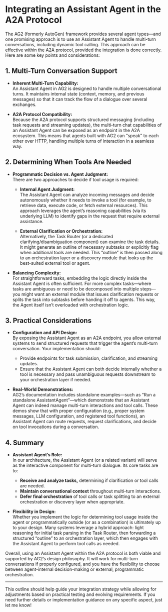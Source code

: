 # Integrating an Assistant Agent in the A2A Protocol

The AG2 (formerly AutoGen) framework provides several agent types—and one promising approach is to use an Assistant Agent to handle multi-turn conversations, including dynamic tool calling. This approach can be effective within the A2A protocol, provided the integration is done correctly. Here are some key points and considerations:

## 1. Multi-Turn Conversation Support

- **Inherent Multi-Turn Capability:**  
  An Assistant Agent in AG2 is designed to handle multiple conversational turns. It maintains internal state (context, memory, and previous messages) so that it can track the flow of a dialogue over several exchanges.

- **A2A Protocol Compatibility:**  
  Because the A2A protocol supports structured messaging (including task requests and streaming updates), the multi-turn chat capabilities of an Assistant Agent can be exposed as an endpoint in the A2A ecosystem. This means that agents built with AG2 can “speak” to each other over HTTP, handling multiple turns of interaction in a seamless way.

## 2. Determining When Tools Are Needed

- **Programmatic Decision vs. Agent Judgment:**  
  There are two approaches to decide if tool usage is required:
  
  - **Internal Agent Judgment:**  
    The Assistant Agent can analyze incoming messages and decide autonomously whether it needs to invoke a tool (for example, to retrieve data, execute code, or fetch external resources). This approach leverages the agent’s reasoning capabilities (via its underlying LLM) to identify gaps in the request that require external assistance.
  
  - **External Clarification or Orchestration:**  
    Alternatively, the Task Router (or a dedicated clarifying/disambiguation component) can examine the task details. It might generate an outline of necessary subtasks or explicitly flag when additional tools are needed. This “outline” is then passed along to an orchestration layer or a discovery module that looks up the best-suited external tool or agent.

- **Balancing Complexity:**  
  For straightforward tasks, embedding the logic directly inside the Assistant Agent is often sufficient. For more complex tasks—where tasks are ambiguous or need to be decomposed into multiple steps—you might want an external module that issues clarification requests or splits the task into subtasks before handing it off to agents. This way, the Agent itself isn’t overloaded with orchestration logic.

## 3. Practical Considerations

- **Configuration and API Design:**  
  By exposing the Assistant Agent as an A2A endpoint, you allow external systems to send structured requests that trigger the agent’s multi-turn conversation. Your implementation should:
  
  - Provide endpoints for task submission, clarification, and streaming updates.
  - Ensure that the Assistant Agent can both decide internally whether a tool is necessary and pass unambiguous requests downstream to your orchestration layer if needed.
  
- **Real-World Demonstrations:**  
  AG2’s documentation includes standalone examples—such as “Run a standalone AssistantAgent”—which demonstrate that an Assistant Agent can indeed manage multi-turn interactions and tool calls. These demos show that with proper configuration (e.g., proper system messages, LLM configuration, and registered tool functions), an Assistant Agent can route requests, request clarifications, and decide on tool invocations during a conversation.

## 4. Summary

- **Assistant Agent’s Role:**  
  In our architecture, the Assistant Agent (or a related variant) will serve as the interactive component for multi-turn dialogue. Its core tasks are to:
  
  - **Receive and analyze tasks,** determining if clarification or tool calls are needed.
  - **Maintain conversational context** throughout multi-turn interactions.
  - **Defer final orchestration** of tool calls or task splitting to an external orchestration or discovery layer when appropriate.
  
- **Flexibility in Design:**  
  Whether you implement the logic for determining tool usage inside the agent or programmatically outside (or as a combination) is ultimately up to your design. Many systems leverage a hybrid approach: light reasoning for initial task parsing in the Task Router, then forwarding a structured “outline” to an orchestration layer, which then engages with the Assistant Agent to perform tool calls as needed.

Overall, using an Assistant Agent within the A2A protocol is both viable and supported by AG2’s design philosophy. It will work for multi-turn conversations if properly configured, and you have the flexibility to choose between agent-internal decision-making or external, programmatic orchestration.

---

This outline should help guide your integration strategy while allowing for adjustments based on practical testing and evolving requirements. If you need further details or implementation guidance on any specific aspect, just let me know!

